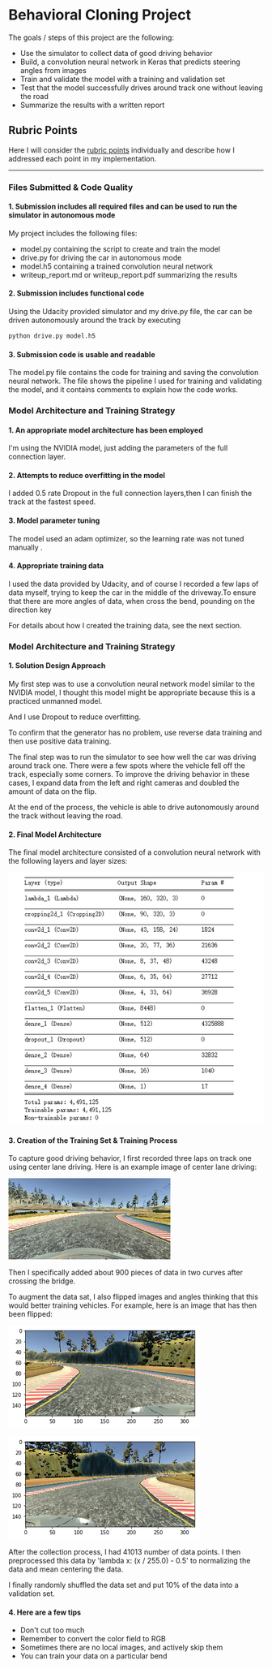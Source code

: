 # Behavioral Cloning Project

The goals / steps of this project are the following:
* Use the simulator to collect data of good driving behavior
* Build, a convolution neural network in Keras that predicts steering angles from images
* Train and validate the model with a training and validation set
* Test that the model successfully drives around track one without leaving the road
* Summarize the results with a written report

## Rubric Points
Here I will consider the [rubric points](https://review.udacity.com/#!/rubrics/432/view) individually and describe how I addressed each point in my implementation.  

---
### Files Submitted & Code Quality

#### 1. Submission includes all required files and can be used to run the simulator in autonomous mode

My project includes the following files:
* model.py containing the script to create and train the model
* drive.py for driving the car in autonomous mode
* model.h5 containing a trained convolution neural network 
* writeup_report.md or writeup_report.pdf summarizing the results

#### 2. Submission includes functional code
Using the Udacity provided simulator and my drive.py file, the car can be driven autonomously around the track by executing 
```sh
python drive.py model.h5
```

#### 3. Submission code is usable and readable

The model.py file contains the code for training and saving the convolution neural network. The file shows the pipeline I used for training and validating the model, and it contains comments to explain how the code works.

### Model Architecture and Training Strategy

#### 1. An appropriate model architecture has been employed

I'm using the NVIDIA model, just adding the parameters of the full connection layer.

#### 2. Attempts to reduce overfitting in the model

I added 0.5 rate Dropout in the full connection layers,then I can finish the track at the fastest speed.

#### 3. Model parameter tuning

The model used an adam optimizer, so the learning rate was not tuned manually .

#### 4. Appropriate training data

I used the data provided by Udacity, and of course I recorded a few laps of data myself, trying to keep the car in the middle of the driveway.To ensure that there are more angles of data, when cross the bend, pounding on the direction key

For details about how I created the training data, see the next section. 

### Model Architecture and Training Strategy

#### 1. Solution Design Approach

My first step was to use a convolution neural network model similar to the NVIDIA model, I thought this model might be appropriate because this is a practiced unmanned model.

And I use Dropout to reduce overfitting.

To confirm that the generator has no problem, use reverse data training and then use positive data training.

The final step was to run the simulator to see how well the car was driving around track one. There were a few spots where the vehicle fell off the track, especially some corners. To improve the driving behavior in these cases, I expand data from the left and right cameras and doubled the amount of data on the flip.

At the end of the process, the vehicle is able to drive autonomously around the track without leaving the road.


#### 2. Final Model Architecture

The final model architecture  consisted of a convolution neural network with the following layers and layer sizes:

![summary](./Image/summary.PNG)

#### 3. Creation of the Training Set & Training Process
To capture good driving behavior, I first recorded three laps on track one using center lane driving. Here is an example image of center lane driving:

![center](./Image/center.jpg)

Then I specifically added about 900 pieces of data in two curves after crossing the bridge.

To augment the data sat, I also flipped images and angles thinking that this would better training vehicles. For example, here is an image that has then been flipped:

![src](./Image/src.png)

![Flip](./Image/flip.png)

After the collection process, I had 41013 number of data points. I then preprocessed this data by 'lambda x: (x / 255.0) - 0.5' to normalizing the data and mean centering the data.

I finally randomly shuffled the data set and put 10% of the data into a validation set.

#### 4. Here are a few tips
* Don't cut too much
* Remember to convert the color field to RGB
* Sometimes there are no local images, and actively skip them
* You can train your data on a particular bend

 

